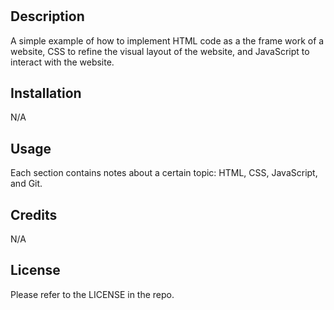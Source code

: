 
# <Prework Study Guide>

## Description

A simple example of how to implement HTML code as a the frame work of a website, CSS to refine the visual layout of the website, and JavaScript to interact with the website.

## Installation

N/A

## Usage

Each section contains notes about a certain topic: HTML, CSS, JavaScript, and Git.

## Credits

N/A

## License

Please refer to the LICENSE in the repo.